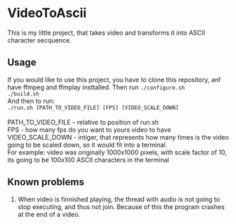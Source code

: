 # VideoToAscii
This is my little project, that takes video and transforms it into ASCII character secquence.

## Usage
If you would like to use this project, you have to clone this repository, anf have ffmpeg and ffmplay insttalled. Then run
`` ./configure.sh `` <br/>
`` ./build.sh `` <br/>
And then to run: <br/>
`` ./run.sh [PATH_TO_VIDEO_FILE] [FPS] [VIDEO_SCALE_DOWN] ``
<br/><br/>
PATH_TO_VIDEO_FILE - relative to position of run.sh<br/>
FPS - how many fps do you want to yours video to have<br/>
VIDEO_SCALE_DOWN - intiger, that represents how many times is the video going to be scaled down, so it would fit into a terminal.
<br/> For example: video was originally 1000x1000 pixels, with scale factor of 10, its going to be 100x100 ASCII characters in the terminal

## Known problems

1. When video is finnished playing, the thread with audio is not going to stop executing, and thus not join. Because of this the program crashes at the end of a video.
